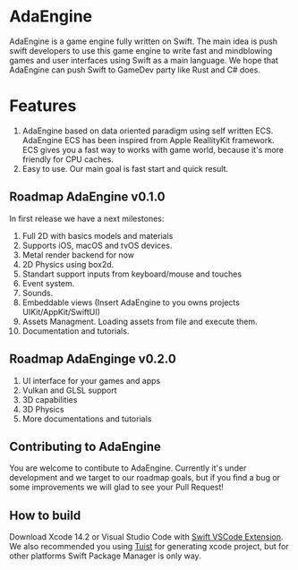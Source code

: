 # AdaEngine

AdaEngine is a game engine fully written on Swift. The main idea is push swift developers to use this game engine to write fast and mindblowing games and user interfaces using Swift as a main language. We hope that AdaEngine can push Swift to GameDev party like Rust and C# does. 

# Features

1) AdaEngine based on data oriented paradigm using self written ECS. AdaEngine ECS has been inspired from Apple ReallityKit framework. ECS gives you a fast way to works with game world, because it's more friendly for CPU caches.
2) Easy to use. Our main goal is fast start and quick result.

## Roadmap AdaEngine v0.1.0

In first release we have a next milestones:

1) Full 2D with basics models and materials
2) Supports iOS, macOS and tvOS devices.
3) Metal render backend for now
4) 2D Physics using box2d.
5) Standart support inputs from keyboard/mouse and touches
6) Event system.
7) Sounds.
8) Embeddable views (Insert AdaEngine to you owns projects UIKit/AppKit/SwiftUI)
9) Assets Managment. Loading assets from file and execute them.
10) Documentation and tutorials.

## Roadmap AdaEnginge v0.2.0

1) UI interface for your games and apps
2) Vulkan and GLSL support
3) 3D capabilities
4) 3D Physics
5) More documentations and tutorials

## Contributing to AdaEngine

You are welcome to contibute to AdaEngine. Currently it's under development and we target to our roadmap goals, but if you find a bug or some improvements we will glad to see your Pull Request!

## How to build

Download Xcode 14.2 or Visual Studio Code with [Swift VSCode Extension](https://www.swift.org/blog/vscode-extension/).
We also recommended you using [Tuist](https://github.com/tuist/tuist) for generating xcode project, but for other platforms Swift Package Manager is only way.
